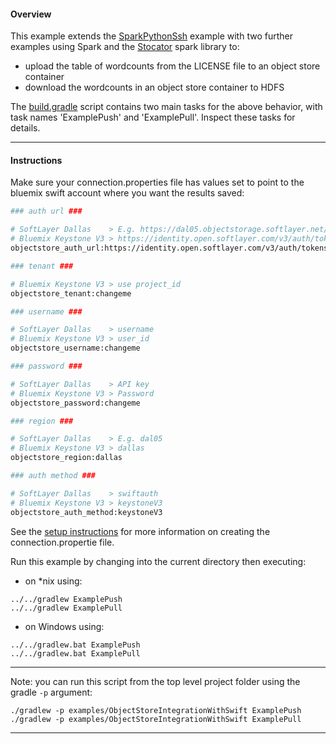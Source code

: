#### Overview

This example extends the [SparkPythonSsh](../SparkPythonSsh) example with two further examples using Spark and the  [Stocator](https://github.com/SparkTC/stocator) spark library to:

- upload the table of wordcounts from the LICENSE file to an object store container
- download the wordcounts in an object store container to HDFS

The [build.gradle](./build.gradle) script contains two main tasks for the above behavior, with task names 'ExamplePush' and 'ExamplePull'.  Inspect these tasks for details.

*********************************************************************
#### Instructions

Make sure your connection.properties file has values set to point to the bluemix swift account where you want the results saved:

```bash
### auth url ###

# SoftLayer Dallas    > E.g. https://dal05.objectstorage.softlayer.net/auth/v1.0/
# Bluemix Keystone V3 > https://identity.open.softlayer.com/v3/auth/tokens
objectstore_auth_url:https://identity.open.softlayer.com/v3/auth/tokens

### tenant ###

# Bluemix Keystone V3 > use project_id
objectstore_tenant:changeme

### username ###

# SoftLayer Dallas    > username
# Bluemix Keystone V3 > user_id
objectstore_username:changeme

### password ###

# SoftLayer Dallas    > API key
# Bluemix Keystone V3 > Password
objectstore_password:changeme

### region ###

# SoftLayer Dallas    > E.g. dal05
# Bluemix Keystone V3 > dallas
objectstore_region:dallas

### auth method ###

# SoftLayer Dallas    > swiftauth
# Bluemix Keystone V3 > keystoneV3
objectstore_auth_method:keystoneV3

```

See the [setup instructions](https://github.com/snowch/biginsight-examples) for more information on creating the connection.propertie file.

Run this example by changing into the current directory then executing:

- on *nix using:

```
../../gradlew ExamplePush
../../gradlew ExamplePull
```

- on Windows using:

```
../../gradlew.bat ExamplePush
../../gradlew.bat ExamplePull
```

*********************************************************************

Note: you can run this script from the top level project folder using the gradle `-p` argument:

```
./gradlew -p examples/ObjectStoreIntegrationWithSwift ExamplePush
./gradlew -p examples/ObjectStoreIntegrationWithSwift ExamplePull
```

*********************************************************************

